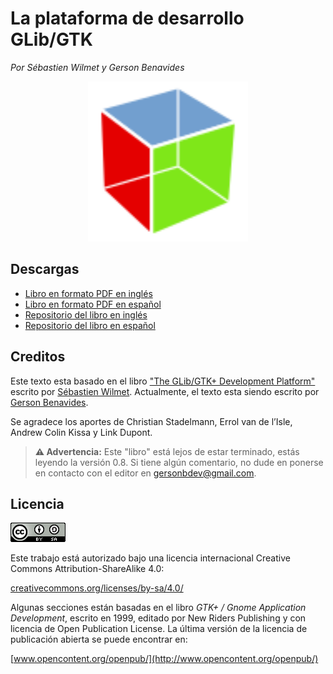 # La plataforma de desarrollo GLib/GTK

*Por Sébastien Wilmet y Gerson Benavides*

<p align="center">

<img src="../../assets/img/logo-gtk.svg" alt="Logo de GTK" width="256" />

</p>

## Descargas

* [Libro en formato PDF en inglés](https://people.gnome.org/~swilmet/glib-gtk-dev-platform.pdf)
* [Libro en formato PDF en español](https://raw.githubusercontent.com/gersonbdev/glib-gtk-libro/master/latex/glib-gtk-libro.pdf)
* [Repositorio del libro en inglés](https://github.com/swilmet/glib-gtk-book)
* [Repositorio del libro en español](https://github.com/gersonbdev/glib-gtk-libro)

## Creditos

Este texto esta basado en el libro ["The GLib/GTK+ Development Platform"](https://people.gnome.org/~swilmet/glib-gtk-book/) escrito por [Sébastien Wilmet](https://github.com/swilmet). Actualmente, el texto esta siendo escrito por [Gerson Benavides](https://github.com/gersonbdev).

Se agradece los aportes de Christian Stadelmann, Errol van de l’Isle, Andrew Colin Kissa y Link
Dupont.

> **⚠ Advertencia:** Este "libro" está lejos de estar terminado, estás leyendo la versión 0.8. Si tiene algún comentario, no dude en ponerse en contacto con el editor en [gersonbdev@gmail.com](mailto:gersonbdev@gmail.com).

## Licencia

![License CC BY-SA](../../assets/img/license-cc-by-sa-88x31.png)

Este trabajo está autorizado bajo una licencia internacional Creative Commons Attribution-ShareAlike 4.0:

[creativecommons.org/licenses/by-sa/4.0/](https://creativecommons.org/licenses/by-sa/4.0/)

Algunas secciones están basadas en el libro *GTK+ / Gnome Application Development*, escrito en 1999, editado por New Riders Publishing y con licencia de Open Publication License. La última versión de la licencia de publicación abierta se puede encontrar en:

[www.opencontent.org/openpub/](http://www.opencontent.org/openpub/)